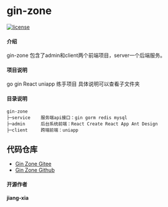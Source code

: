 # gin-zone


[![license](https://img.shields.io/badge/license-MIT-green.svg)](./LICENSE)

#### 介绍
gin-zone 包含了admin和client两个前端项目，server一个后端服务。

#### 项目说明
go gin React uniapp 练手项目 具体说明可以查看子文件夹

#### 目录说明

```
gin-zone
├─service    服务端api接口：gin gorm redis mysql
├─admin      后台系统前端：React Create React App Ant Design
├─client     跨端前端：uniapp
```
## 代码仓库
- [Gin Zone Gitee](https://gitee.com/jiang-xia/gin-zone)
- [Gin Zone Github](https://github.com/Jiang-Xia/gin-zone)
#### 开源作者

**jiang-xia**
